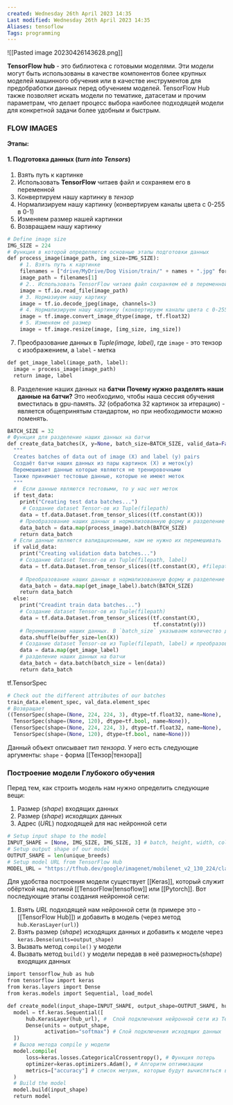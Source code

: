 ```yaml
---
created: Wednesday 26th April 2023 14:35
Last modified: Wednesday 26th April 2023 14:35
Aliases: tensoflow
Tags: programming
---
```


![[Pasted image 20230426143628.png]]

**TensorFlow hub** - это библиотека с готовыми моделями. 
Эти модели могут быть использованы в качестве компонентов более крупных моделей машинного обучения или в качестве инструментов для предобработки данных перед обучением моделей. TensorFlow Hub также позволяет искать модели по тематике, датасетам и прочим параметрам, что делает процесс выбора наиболее подходящей модели для конкретной задачи более удобным и быстрым.


### FLOW IMAGES

**Этапы:**
#### 1. Подготовка данных (*turn into Tensors*)
1. Взять путь к картинке 
2. Использовать **TensorFlow** читаев файл и сохраняем его в переменной
3. Конвертируем нашу картинку в *тензор*
4. Нормализируем нашу картинку (конвертируем каналы цвета с 0-255 в 0-1)
5. Изменяем размер нашей картинки 
6. Возвращаем нашу картинку
```python
# Define image size
IMG_SIZE = 224 
# Функция в которой определяются основные этапы подготовки данных
def process_image(image_path, img_size=IMG_SIZE):
	# 1. Взять путь к картинке
	filenames = ["drive/MyDrive/Dog Vision/train/" + names + ".jpg" for names in labels_csv["id"]]
	image_path = filenames[1]
	# 2.. Использовать TensorFlow читаев файл сохраняем её в переменной
	image = tf.io.read_file(image_path)
	# 3. Нормазиуем нашу картику 
	image = tf.io.decode_jpeg(image, channels=3)
	# 4. Нормализируем нашу картинку (конвертируем каналы цвета с 0-255 в 0-1)
	image = tf.image.convert_image_dtype(image, tf.float32)
	# 5. Изменяем её размер
	image = tf.image.resize(image, [img_size, img_size])
```
7. Преобразование данных в *Tuple(image, label)*, где `image` - это тензор с изображением, а `label` - метка
```python
def get_image_label(image_path, label):
  image = process_image(image_path)
  return image, label
```
8. Разделение наших данных на **батчи**
**Почему нужно разделять наши данные на батчи?**
Это необходимо, чтобы наша сессия обучения вместилась в gpu-память. *32* (обработка 32 картинок за итерацию) - является общепринятым стандартом, но при необходимости можно поменять.  
```python
BATCH_SIZE = 32
# Функция для разделение наших данных на батчи
def create_data_batches(X, y=None, batch_size=BATCH_SIZE, valid_data=False, test_data=False):
  """
  Creates batches of data out of image (X) and label (y) pairs
  Создаёт батчи наших данных из пары картинок (X) и меток(y)
  Перемешивает данные которые являются не тренировочными
  Также принимает тестовые данные, которые не имеют меток
  """
  #  Если данные являются тестовыми, то у нас нет меток
  if test_data:
    print("Creating test data batches...")
     # Создание dataset Tensor-ов из Tuple(filepath)
    data = tf.data.Dataset.from_tensor_slices((tf.constant(X)))
    # Преобразование наших данных в нормализованную форму и разделение на батчи
    data_batch = data.map(process_image).batch(BATCH_SIZE)
    return data_batch
  # Если данные являются валидационными, нам не нужно их перемешивать
  if valid_data:
    print("Creating validation data batches...")
    # Создание dataset Tensor-ов из Tuple(filepath, label)
    data = tf.data.Dataset.from_tensor_slices((tf.constant(X), #filepath
										                                               tf.constant(y))) #labels
	# Преобразование наших данных в нормализованную форму и разделение на батчи
    data_batch = data.map(get_image_label).batch(BATCH_SIZE)
    return data_batch
  else:
    print("Creadint train data batches...")
    # Создание dataset Tensor-ов из Tuple(filepath)
    data = tf.data.Dataset.from_tensor_slices((tf.constant(X),
                                               tf.constatnt(y)))
    # Перемешивание наших данных. В `batch_size` указываем количество данных, участвующих в перемешке
    data.shuffle(buffer_size=len(X))  
    # Создание dataset Tensor-ов из Tuple(filepath, label) и преобразование наших данных в TF objecty
    data = data.map(get_image_label)
    # разделение наших данных на батчи
    data_batch = data.batch(batch_size = len(data))
    return data_batch
```

tf.TensorSpec
```python
# Check out the different attributes of our batches
train_data.element_spec, val_data.element_spec
# Возвращает
((TensorSpec(shape=(None, 224, 224, 3), dtype=tf.float32, name=None),
  TensorSpec(shape=(None, 120), dtype=tf.bool, name=None)),
 (TensorSpec(shape=(None, 224, 224, 3), dtype=tf.float32, name=None),
  TensorSpec(shape=(None, 120), dtype=tf.bool, name=None)))
```
Данный объект описывает *тип тензора*. У него есть следующие аргументы:
`shape` - форма [[Тензор|тензора]]



### Построение модели Глубокого обучения
Перед тем, как строить модель нам нужно определить следующие вещи:
1. Размер (*shape*) входящих данных
2. Размер (*shape*) исходящих данных
3. Адрес (*URL*) подходящей для нас нейронной сети 

```python
# Setup input shape to the model
INPUT_SHAPE = [None, IMG_SIZE, IMG_SIZE, 3] # batch, height, width, colour channels
# Setup output shape of our model
OUTPUT_SHAPE = len(unique_breeds)
# Setup model URL from TensorFlow Hub
MODEL_URL = "https://tfhub.dev/google/imagenet/mobilenet_v2_130_224/classification/5"
```

Для удобства построения модели существует [[Keras]], который служит обёрткой над логикой [[TensorFlow|tensoflow]] или [[Pytorch]].
Вот последующие этапы создания нейронной сети:

1. Взять *URL* подходящей нам нейронной сети (в примере это - [[TensorFlow Hub]]) и добавить в модель (через метод `hub.KerasLayer(url)`)
2. Взять размер (*shape*) исходящих данных и добавить к моделе через `keras.Dense(units=output_shape)`
3. Вызвать метод `compile()` у модели
4. Вызвать метод `build()` у модели передав в неё размерность(*shape*) входящих данных

```python
import tensorflow_hub as hub
from tensorflow import keras
from keras.layers import Dense
from keras.models import Sequential, load_model

def create_model(input_shape=INPUT_SHAPE, output_shape=OUTPUT_SHAPE, hub_url=MODEL_URL):
  model = tf.keras.Sequential([
      hub.KerasLayer(hub_url), #  Слой подключения нейронной сети из TensorFlow Hub
      Dense(units = output_shape, 
            activation="softmax") # Слой подключения исходящих данных
  ])
  # Вызов метода compile у модели
  model.compile(
      loss=keras.losses.CategoricalCrossentropy(), # Функция потерь 
      optimizer=keras.optimizers.Adam(), # Алгоритм оптимизации
      metrics=["accuracy"] # список метрик, которые будут вычисляться в процессе вычисления модели
  )
  # Build the model
  model.build(input_shape)
  return model
```
